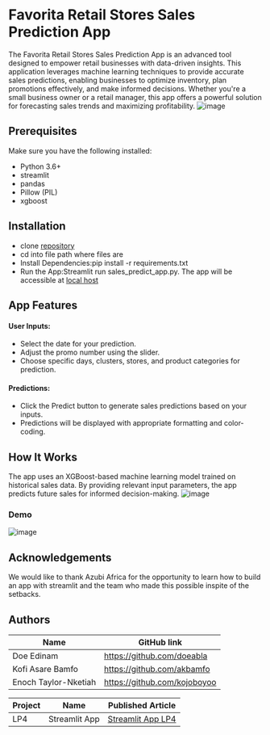 # Favorita Retail Stores Sales Prediction App
The Favorita Retail Stores Sales Prediction App is an advanced tool designed to empower retail businesses with data-driven insights. This application leverages machine learning techniques to provide accurate sales predictions, enabling businesses to optimize inventory, plan promotions effectively, and make informed decisions. Whether you're a small business owner or a retail manager, this app offers a powerful solution for forecasting sales trends and maximizing profitability.
![image](https://github.com/doeabla/Sales_predict_app/assets/137217264/eba4c17c-133a-4d46-879c-09c35a0b99cc)

## Prerequisites
Make sure you have the following installed:
* Python 3.6+
* streamlit
* pandas
* Pillow (PIL)
* xgboost

## Installation
* clone [repository](https://github.com/doeabla/Sales_predict_app.git)
* cd into file path where files are
* Install Dependencies:pip install -r requirements.txt
* Run the App:Streamlit run sales_predict_app.py. The app will be accessible at [local host](http://localhost:8501/)

## App Features
#### User Inputs:
* Select the date for your prediction.
* Adjust the promo number using the slider.
* Choose specific days, clusters, stores, and product categories for prediction.
#### Predictions:
* Click the Predict button to generate sales predictions based on your inputs.
* Predictions will be displayed with appropriate formatting and color-coding.

## How It Works
The app uses an XGBoost-based machine learning model trained on historical sales data. By providing relevant input parameters, the app predicts future sales for informed decision-making.
![image](https://github.com/doeabla/Sales_predict_app/assets/137217264/48f7df9c-f153-44a0-abf0-0431dcfaa3ce)

### Demo
![image](https://github.com/doeabla/Sales_predict_app/assets/137217264/4a121425-526a-43e0-898c-03e80e93eeb1)

## Acknowledgements
We would like to thank Azubi Africa for the opportunity to learn how to build an app with streamlit and the team who made this possible inspite of the setbacks. 


## Authors
| Name | GitHub link |
| ---- | ---- |
| Doe Edinam                   | https://github.com/doeabla         |
| Kofi Asare Bamfo             | https://github.com/akbamfo         |
| Enoch Taylor-Nketiah         | https://github.com/kojoboyoo       |


| Project |	Name |	Published Article |	
| ---- | -----| ----- | 
| LP4	| Streamlit App |	[Streamlit App LP4](https://medium.com/@eadoe97/empowering-retail-businesses-the-retail-store-sales-prediction-app-2b0a8fbaba80) | 
